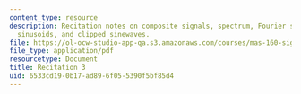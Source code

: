 ```yaml
---
content_type: resource
description: Recitation notes on composite signals, spectrum, Fourier series, Harmonic
  sinusoids, and clipped sinewaves.
file: https://ol-ocw-studio-app-qa.s3.amazonaws.com/courses/mas-160-signals-systems-and-information-for-media-technology-fall-2007/6533cd190b17ad896f055390f5bf85d4_rec3.pdf
file_type: application/pdf
resourcetype: Document
title: Recitation 3
uid: 6533cd19-0b17-ad89-6f05-5390f5bf85d4
---
```

